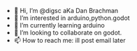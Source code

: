 - 👋 Hi, I’m @digsc aKa Dan Brachman
- 👀 I’m interested in arduino,python.godot
- 🌱 I’m currently learning arduino
- 💞️ I’m looking to collaborate on godot.
- 📫 How to reach me: ill post email later

<!---
digsc/digsc is a ✨ special ✨ repository because its `README.md` (this file) appears on your GitHub profile.
You can click the Preview link to take a look at your changes.
--->
